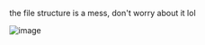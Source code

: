 the file structure is a mess, don't worry about it lol


![image](https://github.com/user-attachments/assets/e2e335a1-e669-4ba5-a188-243831aa2173)
